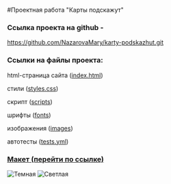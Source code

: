 #Проектная работа "Карты подскажут"

<h3>Ссылка проекта на github - </h3>

https://github.com/NazarovaMary/karty-podskazhut.git

<h3>Ссылки на файлы проекта:</h3>

html-страница сайта (<a href="https://github.com/NazarovaMary/karty-podskazhut/blob/main/index.html" target="_blank">index.html</a>)

стили (<a href="https://github.com/NazarovaMary/karty-podskazhut/tree/main/styles" target="_blank">styles.css</a>)

скрипт (<a href="https://github.com/NazarovaMary/karty-podskazhut/tree/main/scripts" target="_blank">scripts</a>)

шрифты (<a href="https://github.com/NazarovaMary/karty-podskazhut/tree/main/fonts" target="_blank">fonts</a>)

изображения (<a href="https://github.com/NazarovaMary/karty-podskazhut/tree/main/images" target="_blank">images</a>)

автотесты (<a href="https://github.com/NazarovaMary/karty-podskazhut/blob/main/.github/workflows/tests.yml" target="_blank">tests.yml</a>)


<h3><a href="https://www.figma.com/file/GWuqAvaONsjQPXz53n9d0L/%235-Карты-подскажут/duplicate?type=design&node-id=0-1&mode=design" target="_blank">Макет (перейти по ссылке)</a></h3>

![Темная](https://github.com/NazarovaMary/karty-podskazhut/assets/145542673/3df13e50-040c-4268-9f36-af0044250480)
![Светлая](https://github.com/NazarovaMary/karty-podskazhut/assets/145542673/3bd2f4fb-7401-4319-a5af-cdef8d337ebb)
